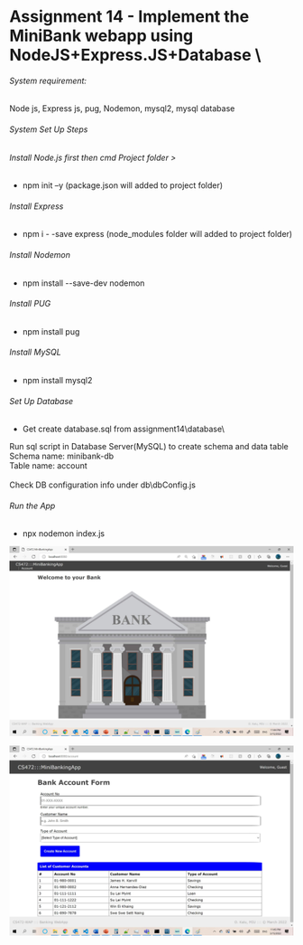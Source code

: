 # Assignment 14 - Implement the MiniBank webapp using NodeJS+Express.JS+Database \

###### System requirement: 
Node js, Express js, pug, Nodemon, mysql2, mysql database 

###### System Set Up Steps 
###### Install Node.js first then cmd Project folder > 
- npm init –y 
(package.json will added to project folder) 

###### Install Express
- npm i - -save express
(node_modules folder will added to project folder)

###### Install Nodemon
- npm install --save-dev nodemon

###### Install PUG
- npm install pug

###### Install MySQL
- npm install mysql2

###### Set Up Database
- Get create database.sql from assignment14\database\

Run sql script in Database Server(MySQL) to create schema and data table \
Schema name: minibank-db\
Table name: account
\
\
Check DB configuration info under db\dbConfig.js


###### Run the App
- npx nodemon index.js

![Minibank App Home Page](https://github.com/tsulai/tsulai.github.io/blob/master/miu-study/cs472-WAP/assignment14/screenshots/home.JPG)

![Minibank App Account Page](https://github.com/tsulai/tsulai.github.io/blob/master/miu-study/cs472-WAP/assignment14/screenshots/account.JPG)



